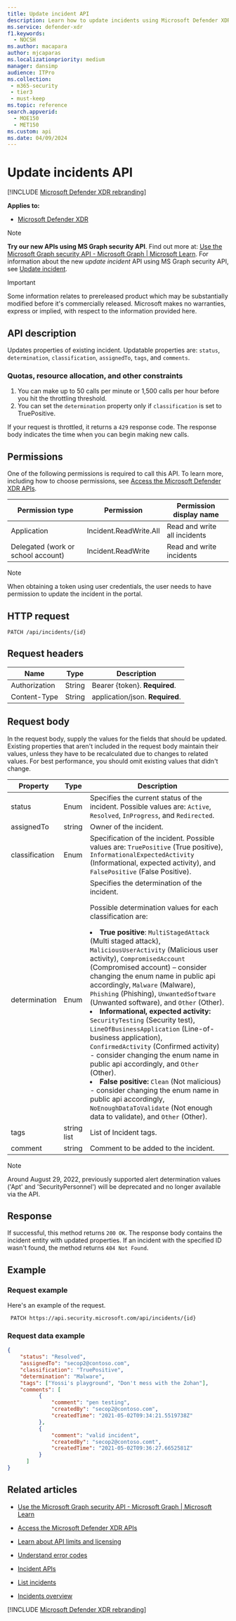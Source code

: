 ```yaml
---
title: Update incident API
description: Learn how to update incidents using Microsoft Defender XDR API
ms.service: defender-xdr
f1.keywords:
  - NOCSH
ms.author: macapara
author: mjcaparas
ms.localizationpriority: medium
manager: dansimp
audience: ITPro
ms.collection: 
 - m365-security
 - tier3
 - must-keep
ms.topic: reference
search.appverid:
  - MOE150
  - MET150
ms.custom: api
ms.date: 04/09/2024
---
```


# Update incidents API

[!INCLUDE [Microsoft Defender XDR rebranding](../includes/microsoft-defender.md)]

**Applies to:**

- [Microsoft Defender XDR](https://go.microsoft.com/fwlink/?linkid=2118804)

> [!NOTE]
> **Try our new APIs using MS Graph security API**. Find out more at: [Use the Microsoft Graph security API - Microsoft Graph | Microsoft Learn](/graph/api/resources/security-api-overview). For information about the new _update incident_ API using MS Graph security API, see [Update incident](/graph/api/security-incident-update).

> [!IMPORTANT]
> Some information relates to prereleased product which may be substantially modified before it's commercially released. Microsoft makes no warranties, express or implied, with respect to the information provided here.

## API description

Updates properties of existing incident. Updatable properties are: `status`, `determination`, `classification`, `assignedTo`, `tags`, and `comments`.

### Quotas, resource allocation, and other constraints

1. You can make up to 50 calls per minute or 1,500 calls per hour before you hit the throttling threshold.
2. You can set the `determination` property only if `classification` is set to TruePositive.

If your request is throttled, it returns a `429` response code. The response body indicates the time when you can begin making new calls.

## Permissions

One of the following permissions is required to call this API. To learn more, including how to choose permissions, see [Access the Microsoft Defender XDR APIs](api-access.md).

Permission type|Permission|Permission display name
---|---|---
Application|Incident.ReadWrite.All|Read and write all incidents
Delegated (work or school account)|Incident.ReadWrite|Read and write incidents

> [!NOTE]
> When obtaining a token using user credentials, the user needs to have permission to update the incident in the portal.

## HTTP request

```HTTP
PATCH /api/incidents/{id}
```

## Request headers

Name|Type|Description
---|---|---
Authorization|String|Bearer {token}. **Required**.
Content-Type|String|application/json. **Required**.

## Request body

In the request body, supply the values for the fields that should be updated. Existing properties that aren't included in the request body maintain their values, unless they have to be recalculated due to changes to related values. For best performance, you should omit existing values that didn't change.

Property|Type|Description
---|---|---
status|Enum|Specifies the current status of the incident. Possible values are: `Active`, `Resolved`, `InProgress`, and `Redirected`.
assignedTo|string|Owner of the incident.
classification|Enum|Specification of the incident. Possible values are: `TruePositive` (True positive), `InformationalExpectedActivity` (Informational, expected activity), and `FalsePositive` (False Positive).
determination|Enum|Specifies the determination of the incident. <p>Possible determination values for each classification are: <br><li> <b>True positive</b>: `MultiStagedAttack` (Multi staged attack), `MaliciousUserActivity` (Malicious user activity), `CompromisedAccount` (Compromised account) – consider changing the enum name in public api accordingly, `Malware` (Malware), `Phishing` (Phishing), `UnwantedSoftware` (Unwanted software), and `Other` (Other). <li> <b>Informational, expected activity:</b> `SecurityTesting` (Security test), `LineOfBusinessApplication` (Line-of-business application), `ConfirmedActivity` (Confirmed activity) - consider changing the enum name in public api accordingly, and `Other` (Other). <li>  <b>False positive:</b> `Clean` (Not malicious) - consider changing the enum name in public api accordingly, `NoEnoughDataToValidate` (Not enough data to validate), and `Other` (Other).
tags|string list|List of Incident tags.
comment|string|Comment to be added to the incident.

> [!NOTE]
> Around August 29, 2022, previously supported alert determination values ('Apt' and 'SecurityPersonnel') will be deprecated and no longer available via the API.

## Response

If successful, this method returns `200 OK`. The response body contains the incident entity with updated properties. If an incident with the specified ID wasn't found, the method returns
 `404 Not Found`.

## Example

### Request example

Here's an example of the request.

```HTTP
 PATCH https://api.security.microsoft.com/api/incidents/{id}
```

### Request data example

```json
{
    "status": "Resolved",
    "assignedTo": "secop2@contoso.com",
    "classification": "TruePositive",
    "determination": "Malware",
    "tags": ["Yossi's playground", "Don't mess with the Zohan"],
    "comments": [
          {
              "comment": "pen testing",
              "createdBy": "secop2@contoso.com",
              "createdTime": "2021-05-02T09:34:21.5519738Z"
          },
          {
              "comment": "valid incident",
              "createdBy": "secop2@contoso.comt",
              "createdTime": "2021-05-02T09:36:27.6652581Z"
          }
      ]
}
```

## Related articles

- [Use the Microsoft Graph security API - Microsoft Graph | Microsoft Learn](/graph/api/resources/security-api-overview)

- [Access the Microsoft Defender XDR APIs](api-access.md)
- [Learn about API limits and licensing](api-terms.md)
- [Understand error codes](api-error-codes.md)
- [Incident APIs](api-incident.md)
- [List incidents](api-list-incidents.md)
- [Incidents overview](incidents-overview.md)

[!INCLUDE [Microsoft Defender XDR rebranding](../includes/defender-m3d-techcommunity.md)]
